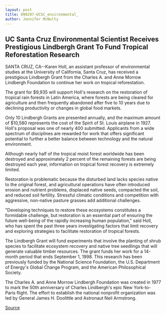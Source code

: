 ```yaml
---
layout: post
title: 090297-UCSC_environmental_
author: Jennifer McNulty
---
```


## UC Santa Cruz Environmental Scientist Receives Prestigious  Lindbergh Grant To Fund Tropical Reforestation Research

SANTA CRUZ, CA--Karen Holl, an assistant professor of environmental  studies at the University of California, Santa Cruz, has received a  prestigious Lindbergh Grant from the Charles A. and Anne Morrow Lindbergh  Foundation to continue her work on tropical reforestation.

The grant for $9,935 will support Holl's research on the restoration of  tropical rain forests in Latin America, where forests are being cleared for  agriculture and then frequently abandoned after five to 10 years due to  declining productivity or changes in global food markets.

Only 10 Lindbergh Grants are presented annually, and the maximum  amount of $10,580 represents the cost of the Spirit of St. Louis airplane in  1927\. Holl's proposal was one of nearly 400 submitted. Applicants from a  wide spectrum of disciplines are rewarded for work that offers significant  potential to further a better balance between technology and the natural  environment.

Although nearly half of the tropical moist forest worldwide has been  destroyed and approximately 2 percent of the remaining forests are being  destroyed each year, information on tropical forest recovery is extremely  limited.

Restoration is problematic because the disturbed land lacks species  native to the original forest, and agricultural operations have often  introduced erosion and nutrient problems, displaced native seeds, compacted  the soil, and reduced soil fertility. Stressful climatic conditions and  competition with aggressive, non-native pasture grasses add additional  challenges.

"Developing techniques to restore these ecosystems constitutes a  formidable challenge, but restoration is an essential part of ensuring the  future well-being of the rapidly increasing human population," said Holl, who  has spent the past three years investigating factors that limit recovery and  exploring strategies to facilitate restoration of tropical forests.

The Lindbergh Grant will fund experiments that involve the planting of  shrub species to facilitate ecosystem recovery and native tree seedlings  that will generate valuable timber resources. The grant funds her work for a  14-month period that ends September 1, 1998. This research has been  previously funded by the National Science Foundation, the U.S. Department of  Energy's Global Change Program, and the American Philosophical Society.

The Charles A. and Anne Morrow Lindbergh Foundation was created in  1977 to mark the 50th anniversary of Charles Lindbergh's epic New York-to- Paris flight. The effort to establish the national nonprofit organization was  led by General James H. Doolittle and Astronaut Neil Armstrong.

[Source](http://www1.ucsc.edu/news_events/press_releases/archive/97-98/09-97/090297-UCSC_environmental_.html "Permalink to 090297-UCSC_environmental_")